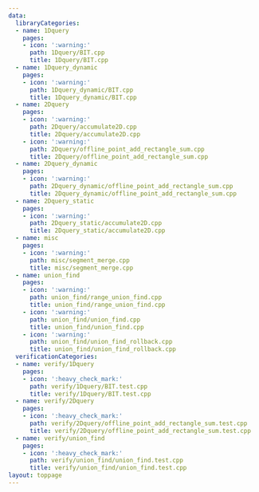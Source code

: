```yaml
---
data:
  libraryCategories:
  - name: 1Dquery
    pages:
    - icon: ':warning:'
      path: 1Dquery/BIT.cpp
      title: 1Dquery/BIT.cpp
  - name: 1Dquery_dynamic
    pages:
    - icon: ':warning:'
      path: 1Dquery_dynamic/BIT.cpp
      title: 1Dquery_dynamic/BIT.cpp
  - name: 2Dquery
    pages:
    - icon: ':warning:'
      path: 2Dquery/accumulate2D.cpp
      title: 2Dquery/accumulate2D.cpp
    - icon: ':warning:'
      path: 2Dquery/offline_point_add_rectangle_sum.cpp
      title: 2Dquery/offline_point_add_rectangle_sum.cpp
  - name: 2Dquery_dynamic
    pages:
    - icon: ':warning:'
      path: 2Dquery_dynamic/offline_point_add_rectangle_sum.cpp
      title: 2Dquery_dynamic/offline_point_add_rectangle_sum.cpp
  - name: 2Dquery_static
    pages:
    - icon: ':warning:'
      path: 2Dquery_static/accumulate2D.cpp
      title: 2Dquery_static/accumulate2D.cpp
  - name: misc
    pages:
    - icon: ':warning:'
      path: misc/segment_merge.cpp
      title: misc/segment_merge.cpp
  - name: union_find
    pages:
    - icon: ':warning:'
      path: union_find/range_union_find.cpp
      title: union_find/range_union_find.cpp
    - icon: ':warning:'
      path: union_find/union_find.cpp
      title: union_find/union_find.cpp
    - icon: ':warning:'
      path: union_find/union_find_rollback.cpp
      title: union_find/union_find_rollback.cpp
  verificationCategories:
  - name: verify/1Dquery
    pages:
    - icon: ':heavy_check_mark:'
      path: verify/1Dquery/BIT.test.cpp
      title: verify/1Dquery/BIT.test.cpp
  - name: verify/2Dquery
    pages:
    - icon: ':heavy_check_mark:'
      path: verify/2Dquery/offline_point_add_rectangle_sum.test.cpp
      title: verify/2Dquery/offline_point_add_rectangle_sum.test.cpp
  - name: verify/union_find
    pages:
    - icon: ':heavy_check_mark:'
      path: verify/union_find/union_find.test.cpp
      title: verify/union_find/union_find.test.cpp
layout: toppage
---
```

